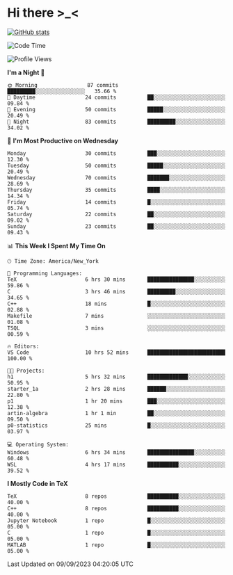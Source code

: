 # Hi there \>_<

[![GitHub stats](https://github-readme-stats.vercel.app/api?username=ARessegetesStery&show_icons=true&theme=transparent)](https://github.com/anuraghazra/github-readme-stats)

<!--START_SECTION:waka-->
![Code Time](http://img.shields.io/badge/Code%20Time-285%20hrs%201%20min-blue)

![Profile Views](http://img.shields.io/badge/Profile%20Views-2-blue)

**I'm a Night 🦉** 

```text
🌞 Morning                87 commits          █████████░░░░░░░░░░░░░░░░   35.66 % 
🌆 Daytime                24 commits          ██░░░░░░░░░░░░░░░░░░░░░░░   09.84 % 
🌃 Evening                50 commits          █████░░░░░░░░░░░░░░░░░░░░   20.49 % 
🌙 Night                  83 commits          █████████░░░░░░░░░░░░░░░░   34.02 % 
```
📅 **I'm Most Productive on Wednesday** 

```text
Monday                   30 commits          ███░░░░░░░░░░░░░░░░░░░░░░   12.30 % 
Tuesday                  50 commits          █████░░░░░░░░░░░░░░░░░░░░   20.49 % 
Wednesday                70 commits          ███████░░░░░░░░░░░░░░░░░░   28.69 % 
Thursday                 35 commits          ████░░░░░░░░░░░░░░░░░░░░░   14.34 % 
Friday                   14 commits          █░░░░░░░░░░░░░░░░░░░░░░░░   05.74 % 
Saturday                 22 commits          ██░░░░░░░░░░░░░░░░░░░░░░░   09.02 % 
Sunday                   23 commits          ██░░░░░░░░░░░░░░░░░░░░░░░   09.43 % 
```


📊 **This Week I Spent My Time On** 

```text
🕑︎ Time Zone: America/New_York

💬 Programming Languages: 
TeX                      6 hrs 30 mins       ███████████████░░░░░░░░░░   59.86 % 
C                        3 hrs 46 mins       █████████░░░░░░░░░░░░░░░░   34.65 % 
C++                      18 mins             █░░░░░░░░░░░░░░░░░░░░░░░░   02.88 % 
Makefile                 7 mins              ░░░░░░░░░░░░░░░░░░░░░░░░░   01.08 % 
TSQL                     3 mins              ░░░░░░░░░░░░░░░░░░░░░░░░░   00.59 % 

🔥 Editors: 
VS Code                  10 hrs 52 mins      █████████████████████████   100.00 % 

🐱‍💻 Projects: 
h1                       5 hrs 32 mins       █████████████░░░░░░░░░░░░   50.95 % 
starter_1a               2 hrs 28 mins       ██████░░░░░░░░░░░░░░░░░░░   22.80 % 
p1                       1 hr 20 mins        ███░░░░░░░░░░░░░░░░░░░░░░   12.38 % 
artin-algebra            1 hr 1 min          ██░░░░░░░░░░░░░░░░░░░░░░░   09.50 % 
p0-statistics            25 mins             █░░░░░░░░░░░░░░░░░░░░░░░░   03.97 % 

💻 Operating System: 
Windows                  6 hrs 34 mins       ███████████████░░░░░░░░░░   60.48 % 
WSL                      4 hrs 17 mins       ██████████░░░░░░░░░░░░░░░   39.52 % 
```

**I Mostly Code in TeX** 

```text
TeX                      8 repos             ██████████░░░░░░░░░░░░░░░   40.00 % 
C++                      8 repos             ██████████░░░░░░░░░░░░░░░   40.00 % 
Jupyter Notebook         1 repo              █░░░░░░░░░░░░░░░░░░░░░░░░   05.00 % 
C                        1 repo              █░░░░░░░░░░░░░░░░░░░░░░░░   05.00 % 
MATLAB                   1 repo              █░░░░░░░░░░░░░░░░░░░░░░░░   05.00 % 
```




 Last Updated on 09/09/2023 04:20:05 UTC
<!--END_SECTION:waka-->
